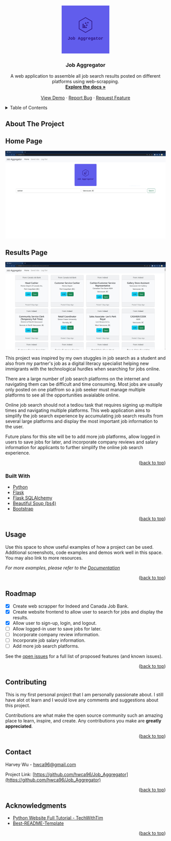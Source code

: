 <div id="top"></div>
<!--
*** Thanks for checking out the Best-README-Template. If you have a suggestion
*** that would make this better, please fork the repo and create a pull request
*** or simply open an issue with the tag "enhancement".
*** Don't forget to give the project a star!
*** Thanks again! Now go create something AMAZING! :D
-->



<!-- PROJECT SHIELDS -->
<!--
*** I'm using markdown "reference style" links for readability.
*** Reference links are enclosed in brackets [ ] instead of parentheses ( ).
*** See the bottom of this document for the declaration of the reference variables
*** for contributors-url, forks-url, etc. This is an optional, concise syntax you may use.
*** https://www.markdownguide.org/basic-syntax/#reference-style-links
-->

<!-- PROJECT LOGO -->
<br />
<div align="center">
  <a href="https://github.com/hwca96/Job_Aggregator">
    <img src="website/static/logo.png" alt="Logo" width="150" height="150">
  </a>

<h3 align="center">Job Aggregator</h3>

  <p align="center">
    A web application to assemble all job search results posted on different platforms using web-scrapping.
    <br />
    <a href="https://github.com/hwca96/Job_Aggregator"><strong>Explore the docs »</strong></a>
    <br />
    <br />
    <a href="https://github.com/hwca96/Job_Aggregator">View Demo</a>
    ·
    <a href="https://github.com/hwca96/Job_Aggregator/issues">Report Bug</a>
    ·
    <a href="https://github.com/hwca96/Job_Aggregator/issues">Request Feature</a>
  </p>
</div>



<!-- TABLE OF CONTENTS -->
<details>
  <summary>Table of Contents</summary>
  <ol>
    <li>
      <a href="#about-the-project">About The Project</a>
      <ul>
        <li><a href="#built-with">Built With</a></li>
      </ul>
    </li>
    <li><a href="#roadmap">Roadmap</a></li>
    <li><a href="#contributing">Contributing</a></li>
    <li><a href="#contact">Contact</a></li>
    <li><a href="#acknowledgments">Acknowledgments</a></li>
  </ol>
</details>



<!-- ABOUT THE PROJECT -->
## About The Project
<h2>Home Page</h2>

![Product Home Screen Shot](website/static/job_aggregator_home.jpg)
<h2>Results Page</h2>

![Product Results Screen Shot](website/static/job_aggregator_results.jpg)

This project was inspired by my own stuggles in job search as a student and also from my partner's job as a digital literacy specialist helping new immigrants with the technological hurdles when searching for jobs online.

There are a large number of job search platforms on the internet and navigating them can be difficult and time consuming. Most jobs are usually only posted on one platfrom so a job seeker must manage multiple platforms to see all the opportunities avaialable online.

Online job search should not a tediou task that requires signing up multiple times and navigating multiple platforms. This web application aims to simplify the job search experience by accumulating job search results from several large platforms and display the most important job information to the user.

Future plans for this site will be to add more job platforms, allow logged in users to save jobs for later, and incorporate company reviews and salary information for applicants to further simplify the online job search experience.

<p align="right">(<a href="#top">back to top</a>)</p>



### Built With

* [Python](https://www.python.org/)
* [Flask](https://flask.palletsprojects.com/en/2.1.x/)
* [Flask SQLAlchemy](https://flask-sqlalchemy.palletsprojects.com/en/2.x/)
* [Beautiful Soup (bs4)](https://www.crummy.com/software/BeautifulSoup/bs4/doc/)
* [Bootstrap](https://getbootstrap.com)

<p align="right">(<a href="#top">back to top</a>)</p>



<!-- USAGE EXAMPLES -->
## Usage

Use this space to show useful examples of how a project can be used. Additional screenshots, code examples and demos work well in this space. You may also link to more resources.

_For more examples, please refer to the [Documentation](https://example.com)_

<p align="right">(<a href="#top">back to top</a>)</p>



<!-- ROADMAP -->
## Roadmap

- [x] Create web scrapper for Indeed and Canada Job Bank.
- [x] Create website frontend to allow user to search for jobs and display the results.
- [x] Allow user to sign-up, login, and logout.
- [ ] Allow logged-in user to save jobs for later.
- [ ] Incorporate company review information.
- [ ] Incorporate job salary information.
- [ ] Add more job search platforms.

See the [open issues](https://github.com/hwca96/Job_Aggregator/issues) for a full list of proposed features (and known issues).

<p align="right">(<a href="#top">back to top</a>)</p>



<!-- CONTRIBUTING -->
## Contributing

This is my first personal project that I am personally passionate about. I still have alot ot learn and I would love any comments and suggestions about this project.

Contributions are what make the open source community such an amazing place to learn, inspire, and create. Any contributions you make are **greatly appreciated**.


<p align="right">(<a href="#top">back to top</a>)</p>


<!-- CONTACT -->
## Contact

Harvey Wu - hwca96@gmail.com

Project Link: [https://github.com/hwca96/Job_Aggregator](https://github.com/hwca96/Job_Aggregator)

<p align="right">(<a href="#top">back to top</a>)</p>


<!-- ACKNOWLEDGMENTS -->
## Acknowledgments

* [Python Website Full Tutorial - TechWithTim](https://youtu.be/dam0GPOAvVI)
* [Best-README-Template](https://github.com/othneildrew/Best-README-Template)

<p align="right">(<a href="#top">back to top</a>)</p>



<!-- MARKDOWN LINKS & IMAGES -->
<!-- https://www.markdownguide.org/basic-syntax/#reference-style-links -->
[contributors-shield]: https://img.shields.io/github/contributors/github_username/repo_name.svg?style=for-the-badge
[contributors-url]: https://github.com/hwca96/Job_Aggregator/graphs/contributors
[forks-shield]: https://img.shields.io/github/forks/github_username/repo_name.svg?style=for-the-badge
[forks-url]: https://github.com/hwca96/Job_Aggregator/network/members
[stars-shield]: https://img.shields.io/github/stars/github_username/repo_name.svg?style=for-the-badge
[stars-url]: https://github.com/hwca96/Job_Aggregator/stargazers
[issues-shield]: https://img.shields.io/github/issues/github_username/repo_name.svg?style=for-the-badge
[issues-url]: https://github.com/hwca96/Job_Aggregator/issues
[license-shield]: https://img.shields.io/github/license/github_username/repo_name.svg?style=for-the-badge
[license-url]: https://github.com/hwca96/Job_Aggregator/blob/master/LICENSE.txt
[linkedin-shield]: https://img.shields.io/badge/-LinkedIn-black.svg?style=for-the-badge&logo=linkedin&colorB=555
[linkedin-url]: https://linkedin.com/in/linkedin_username
[product-screenshot]: images/screenshot.png